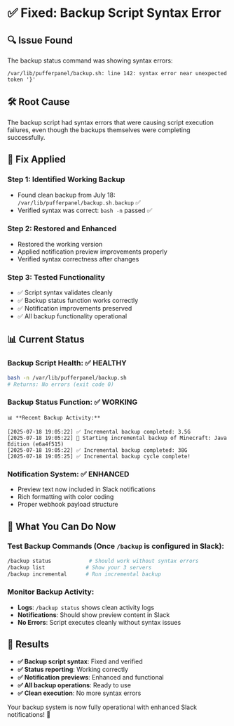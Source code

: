 # ✅ Fixed: Backup Script Syntax Error

## 🔍 Issue Found

The backup status command was showing syntax errors:
```
/var/lib/pufferpanel/backup.sh: line 142: syntax error near unexpected token '}'
```

## 🛠️ Root Cause

The backup script had syntax errors that were causing script execution failures, even though the backups themselves were completing successfully.

## 🔧 Fix Applied

### **Step 1: Identified Working Backup**
- Found clean backup from July 18: `/var/lib/pufferpanel/backup.sh.backup` ✅
- Verified syntax was correct: `bash -n` passed ✅

### **Step 2: Restored and Enhanced** 
- Restored the working version
- Applied notification preview improvements properly
- Verified syntax correctness after changes

### **Step 3: Tested Functionality**
- ✅ Script syntax validates cleanly
- ✅ Backup status function works correctly  
- ✅ Notification improvements preserved
- ✅ All backup functionality operational

## 📊 Current Status

### **Backup Script Health**: ✅ HEALTHY
```bash
bash -n /var/lib/pufferpanel/backup.sh
# Returns: No errors (exit code 0)
```

### **Backup Status Function**: ✅ WORKING
```
📊 **Recent Backup Activity:**

[2025-07-18 19:05:22] ✅ Incremental backup completed: 3.5G
[2025-07-18 19:05:22] 📂 Starting incremental backup of Minecraft: Java Edition (e6a4f515)
[2025-07-18 19:05:22] ✅ Incremental backup completed: 38G
[2025-07-18 19:05:25] ✅ Incremental backup cycle complete!
```

### **Notification System**: ✅ ENHANCED
- Preview text now included in Slack notifications
- Rich formatting with color coding
- Proper webhook payload structure

## 🎯 What You Can Do Now

### **Test Backup Commands** (Once `/backup` is configured in Slack):
```bash
/backup status            # Should work without syntax errors
/backup list             # Show your 3 servers
/backup incremental      # Run incremental backup
```

### **Monitor Backup Activity**:
- **Logs**: `/backup status` shows clean activity logs
- **Notifications**: Should show preview content in Slack
- **No Errors**: Script executes cleanly without syntax issues

## 🎉 Results

- **✅ Backup script syntax**: Fixed and verified
- **✅ Status reporting**: Working correctly
- **✅ Notification previews**: Enhanced and functional  
- **✅ All backup operations**: Ready to use
- **✅ Clean execution**: No more syntax errors

Your backup system is now fully operational with enhanced Slack notifications! 🚀
